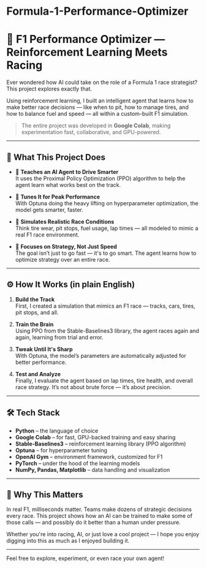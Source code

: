 # Formula-1-Performance-Optimizer
# 🏁 F1 Performance Optimizer — Reinforcement Learning Meets Racing

Ever wondered how AI could take on the role of a Formula 1 race strategist? This project explores exactly that.

Using reinforcement learning, I built an intelligent agent that learns how to make better race decisions — like when to pit, how to manage tires, and how to balance fuel and speed — all within a custom-built F1 simulation.

> The entire project was developed in **Google Colab**, making experimentation fast, collaborative, and GPU-powered.

---

## 🚀 What This Project Does

- 🎯 **Teaches an AI Agent to Drive Smarter**  
  It uses the Proximal Policy Optimization (PPO) algorithm to help the agent learn what works best on the track.

- 🧪 **Tunes It for Peak Performance**  
  With Optuna doing the heavy lifting on hyperparameter optimization, the model gets smarter, faster.

- 🛞 **Simulates Realistic Race Conditions**  
  Think tire wear, pit stops, fuel usage, lap times — all modeled to mimic a real F1 race environment.

- 🧠 **Focuses on Strategy, Not Just Speed**  
  The goal isn’t just to go fast — it's to go smart. The agent learns how to optimize strategy over an entire race.

---

## ⚙️ How It Works (in plain English)

1. **Build the Track**  
   First, I created a simulation that mimics an F1 race — tracks, cars, tires, pit stops, and all.

2. **Train the Brain**  
   Using PPO from the Stable-Baselines3 library, the agent races again and again, learning from trial and error.

3. **Tweak Until It's Sharp**  
   With Optuna, the model’s parameters are automatically adjusted for better performance.

4. **Test and Analyze**  
   Finally, I evaluate the agent based on lap times, tire health, and overall race strategy. It’s not about brute force — it’s about precision.

---

## 🛠️ Tech Stack

- **Python** – the language of choice  
- **Google Colab** – for fast, GPU-backed training and easy sharing  
- **Stable-Baselines3** – reinforcement learning library (PPO algorithm)  
- **Optuna** – for hyperparameter tuning  
- **OpenAI Gym** – environment framework, customized for F1  
- **PyTorch** – under the hood of the learning models  
- **NumPy, Pandas, Matplotlib** – data handling and visualization

---

## 🧩 Why This Matters

In real F1, milliseconds matter. Teams make dozens of strategic decisions every race. This project shows how an AI can be trained to make some of those calls — and possibly do it better than a human under pressure.

Whether you're into racing, AI, or just love a cool project — I hope you enjoy digging into this as much as I enjoyed building it.

---

Feel free to explore, experiment, or even race your own agent!
